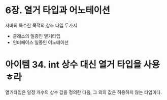 # 6장. 열거 타입과 어노테이션

자바의 특수한 목적의 참조 타입 두가지

- 클래스의 일종인 열거타입
- 인터페이스 일종인 어노테이션

# 아이템 34. int 상수 대신 열거 타입을 사용ㅎ라

열거타입은 일정 개수의 상수 값을 정의한 다음, 그 외의 값은 허용하지 않는 타입이다.